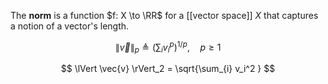 The **norm** is a function $f: X \to \RR$ for a [[vector space]] $X$ that captures a notion of a vector's length.

$$
\lVert \vec{v} \rVert_p \triangleq \left(\sum_{i} v_i^p \right)^{1/p},\quad p \geq 1
$$

$$
\lVert \vec{v} \rVert_2 = \sqrt{\sum_{i} v_i^2 }
$$